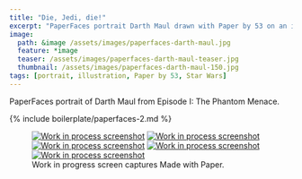 ```yaml
---
title: "Die, Jedi, die!"
excerpt: "PaperFaces portrait Darth Maul drawn with Paper by 53 on an iPad."
image: 
  path: &image /assets/images/paperfaces-darth-maul.jpg 
  feature: *image
  teaser: /assets/images/paperfaces-darth-maul-teaser.jpg
  thumbnail: /assets/images/paperfaces-darth-maul-150.jpg
tags: [portrait, illustration, Paper by 53, Star Wars]
---
```


PaperFaces portrait of Darth Maul from Episode I: The Phantom Menace.

{% include boilerplate/paperfaces-2.md %}

<figure class="third">
	<a href="/assets/images/paperfaces-darth-maul-process-1-lg.jpg"><img src="/assets/images/paperfaces-darth-maul-process-1-600.jpg" alt="Work in process screenshot"></a>
	<a href="/assets/images/paperfaces-darth-maul-process-2-lg.jpg"><img src="/assets/images/paperfaces-darth-maul-process-2-600.jpg" alt="Work in process screenshot"></a>
	<a href="/assets/images/paperfaces-darth-maul-process-3-lg.jpg"><img src="/assets/images/paperfaces-darth-maul-process-3-600.jpg" alt="Work in process screenshot"></a>
	<a href="/assets/images/paperfaces-darth-maul-process-4-lg.jpg"><img src="/assets/images/paperfaces-darth-maul-process-4-600.jpg" alt="Work in process screenshot"></a>
	<a href="/assets/images/paperfaces-darth-maul-process-5-lg.jpg"><img src="/assets/images/paperfaces-darth-maul-process-5-600.jpg" alt="Work in process screenshot"></a>
	<figcaption>Work in progress screen captures Made with Paper.</figcaption>
</figure>
